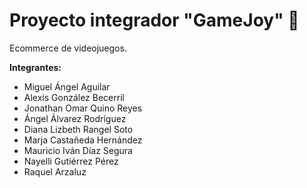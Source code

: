 # Proyecto integrador "GameJoy" 👾

Ecommerce de videojuegos.

**Integrantes:**
* Miguel Ángel Aguilar
* Alexis González Becerril
* Jonathan Omar Quino Reyes
* Ángel Álvarez Rodríguez
* Diana Lizbeth Rangel Soto
* Marja Castañeda Hernández
* Mauricio Iván Díaz Segura
* Nayelli Gutiérrez Pérez
* Raquel Arzaluz
